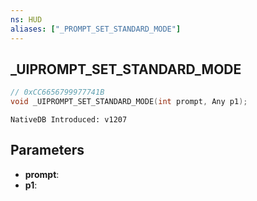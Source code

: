 ```yaml
---
ns: HUD
aliases: ["_PROMPT_SET_STANDARD_MODE"]
---
```

## _UIPROMPT_SET_STANDARD_MODE

```c
// 0xCC6656799977741B
void _UIPROMPT_SET_STANDARD_MODE(int prompt, Any p1);
```

```
NativeDB Introduced: v1207
```

## Parameters
* **prompt**:
* **p1**:
